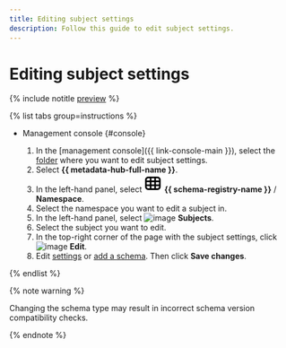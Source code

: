 ```yaml
---
title: Editing subject settings
description: Follow this guide to edit subject settings.
---
```


# Editing subject settings

{% include notitle [preview](../../_includes/note-preview.md) %}

{% list tabs group=instructions %}

- Management console {#console}
  
  1. In the [management console]({{ link-console-main }}), select the [folder](../../resource-manager/concepts/resources-hierarchy.md#folder) where you want to edit subject settings.
  1. Select **{{ metadata-hub-full-name }}**.
  1. In the left-hand panel, select ![image](../../_assets/console-icons/layout-cells.svg) **{{ schema-registry-name }}** / **Namespace**.
  1. Select the namespace you want to edit a subject in.
  1. In the left-hand panel, select ![image](../../_assets/console-icons/layers-3-diagonal.svg) **Subjects**.
  1. Select the subject you want to edit.
  1. In the top-right corner of the page with the subject settings, click ![image](../../_assets/console-icons/pencil.svg) **Edit**.
  1. Edit [settings](create-subject.md) or [add a schema](add-schema.md). Then click **Save changes**.

{% endlist %}

{% note warning %}

Changing the schema type may result in incorrect schema version compatibility checks. 

{% endnote %}
